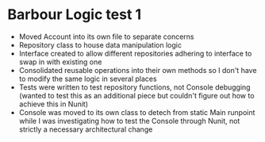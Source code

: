 # Barbour Logic test 1
- Moved Account into its own file to separate concerns
- Repository class to house data manipulation logic
- Interface created to allow different repositories adhering to interface to swap in with existing one
- Consolidated reusable operations into their own methods so I don't have to modify the same logic in several places
- Tests were written to test repository functions, not Console debugging (wanted to test this as an additional piece but couldn't figure out how to achieve this in Nunit)
- Console was moved to its own class to detech from static Main runpoint while I was investigating how to test the Console through Nunit, not strictly a necessary architectural change